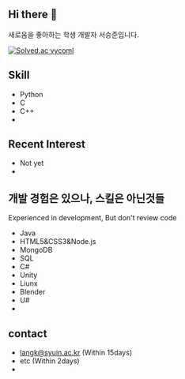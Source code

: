 ## Hi there 👋
새로움을 좋아하는 학생 개발자 서승준입니다.

[![Solved.ac
vycoml](http://mazassumnida.wtf/api/mini/generate_badge?boj=vycoml)](https://solved.ac/vycoml)

## Skill
- Python
- C
- C++
- 

## Recent Interest 
- Not yet
- 


## 개발 경험은 있으나, 스킬은 아닌것들
Experienced in development, But don't review code
- Java
- HTML5&CSS3&Node.js
- MongoDB
- SQL
- C#
- Unity
- Liunx
- Blender
- U#
- 

## contact
- langk@syuin.ac.kr (Within 15days)
- etc (Within 2days)
- 
